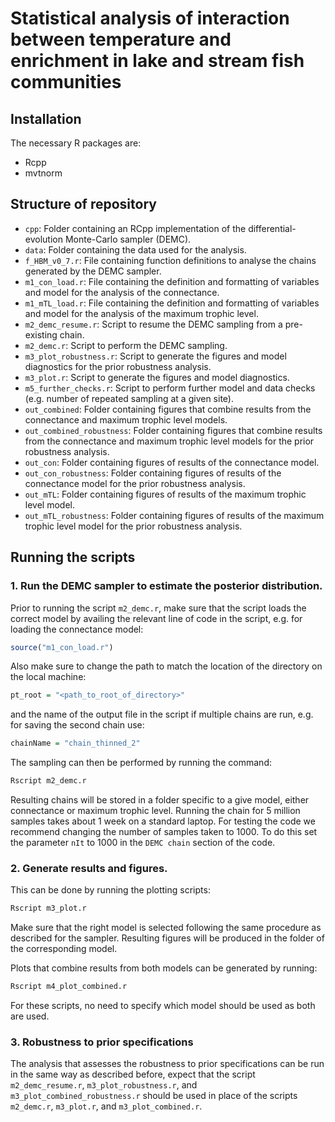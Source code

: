 # Statistical analysis of interaction between temperature and enrichment in lake and stream fish communities

## Installation

The necessary R packages are:

* Rcpp 
* mvtnorm

## Structure of repository

* `cpp`: Folder containing an RCpp implementation of the differential-evolution Monte-Carlo sampler (DEMC).
* `data`: Folder containing the data used for the analysis.
* `f_HBM_v0_7.r`: File containing function definitions to analyse the chains generated by the DEMC sampler.
* `m1_con_load.r`: File containing the definition and formatting of variables and model for the analysis of the connectance.
* `m1_mTL_load.r`: File containing the definition and formatting of variables and model for the analysis of the maximum trophic level.
* `m2_demc_resume.r`: Script to resume the DEMC sampling from a pre-existing chain.
* `m2_demc.r`: Script to perform the DEMC sampling.  
* `m3_plot_robustness.r`: Script to generate the figures and model diagnostics for the prior robustness analysis.
* `m3_plot.r`: Script to generate the figures and model diagnostics.
* `m5_further_checks.r`: Script to perform further model and data checks (e.g. number of repeated sampling at a given site).
* `out_combined`: Folder containing figures that combine results from the connectance and maximum trophic level models.
* `out_combined_robustness`: Folder containing figures that combine results from the connectance and maximum trophic level models for the prior robustness analysis.
* `out_con`: Folder containing figures of results of the connectance model.
* `out_con_robustness`: Folder containing figures of results of the connectance model for the prior robustness analysis.
* `out_mTL`: Folder containing figures of results of the maximum trophic level model.
* `out_mTL_robustness`: Folder containing figures of results of the maximum trophic level model for the prior robustness analysis.

## Running the scripts

### 1. Run the DEMC sampler to estimate the posterior distribution. 

Prior to running the script `m2_demc.r`, make sure that the script loads the correct model by availing the relevant line of code in the script, e.g. for loading the connectance model:

```R 
source("m1_con_load.r")
``` 

Also make sure to change the path to match the location of the directory on the local machine: 

```R 
pt_root = "<path_to_root_of_directory>"
``` 

and the name of the output file in the script if multiple chains are run, e.g. for saving the second chain use:

```R 
chainName = "chain_thinned_2"
``` 

The sampling can then be performed by running the command:

```Bash
Rscript m2_demc.r
```

Resulting chains will be stored in a folder specific to a give model, either connectance or maximum trophic level. 
Running the chain for 5 million samples takes about 1 week on a standard laptop. 
For testing the code we recommend changing the number of samples taken to 1000.
To do this set the parameter `nIt` to 1000 in the `DEMC chain` section of the code. 

### 2. Generate results and figures.

This can be done by running the plotting scripts:

```Bash
Rscript m3_plot.r
```

Make sure that the right model is selected following the same procedure as described for the sampler. Resulting figures will be produced in the folder of the corresponding model.

Plots that combine results from both models can be generated by running:

```Bash
Rscript m4_plot_combined.r
```

For these scripts, no need to specify which model should be used as both are used.

### 3. Robustness to prior specifications

The analysis that assesses the robustness to prior specifications can be run in the same way as described before, expect that the script `m2_demc_resume.r`, `m3_plot_robustness.r`, and `m3_plot_combined_robustness.r` should be used in place of the scripts `m2_demc.r`, `m3_plot.r`, and `m3_plot_combined.r`.
